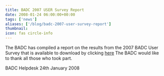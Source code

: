 ```yaml
---
title: BADC 2007 USER Survey Report
date: 2008-01-24 06:00:00+00:00
tags: ['news']
aliases: ['/blog/badc-2007-user-survey-report']
thumbnail: 
icon: fas circle-info
---
```

The BADC has compiled a report on the results from the 2007 BADC User Survey that is available to download by clicking [here](http://cedadocs.badc.rl.ac.uk/904/ "Link to 2007 BADC User Survey") The BADC would like to thank all those who took part.


BADC Helpdesk 24th January 2008

